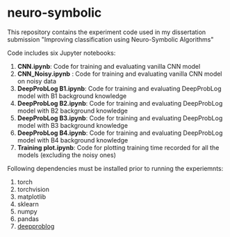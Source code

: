 # neuro-symbolic

This repository contains the experiment code used in my dissertation submission "Improving classification using Neuro-Symbolic Algorithms"

Code includes six Jupyter notebooks:

1. **CNN.ipynb**: Code for training and evaluating vanilla CNN model
2. **CNN_Noisy.ipynb** : Code for training and evaluating vanilla CNN model on noisy data
3. **DeepProbLog B1.ipynb**: Code for training and evaluating DeepProbLog model with B1 background knowledge
4. **DeepProbLog B2.ipynb**: Code for training and evaluating DeepProbLog model with B2 background knowledge
5. **DeepProbLog B3.ipynb**: Code for training and evaluating DeepProbLog model with B3 background knowledge
6. **DeepProbLog B4.ipynb**: Code for training and evaluating DeepProbLog model with B4 background knowledge
7. **Training plot.ipynb**: Code for plotting training time recorded for all the models (excluding the noisy ones)

Following dependencies must be installed prior to running the experiemnts:
1. torch
2. torchvision
3. matplotlib
4. sklearn
5. numpy
6. pandas
7. [deepproblog](https://github.com/ML-KULeuven/deepproblog)
